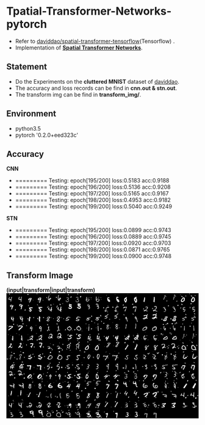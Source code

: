 # Tpatial-Transformer-Networks-pytorch
- Refer to [daviddao/spatial-transformer-tensorflow](https://github.com/daviddao/spatial-transformer-tensorflow)(Tensorflow) .
- Implementation of [**Spatial Transformer Networks**](https://arxiv.org/abs/1506.02025).  

## Statement
- Do the Experiments on the **cluttered MNIST** dataset of [daviddao](https://github.com/daviddao/spatial-transformer-tensorflow).
- The accuracy and loss records can be find in **cnn.out & stn.out**.
- The transform img can be find in **transform_img/**.

## Environment
- python3.5
- pytorch '0.2.0+eed323c'


## Accuracy
**CNN**

- ========= Testing: epoch[195/200] loss:0.5183 acc:0.9188
- ========= Testing: epoch[196/200] loss:0.5136 acc:0.9208
- ========= Testing: epoch[197/200] loss:0.5165 acc:0.9167
- ========= Testing: epoch[198/200] loss:0.4953 acc:0.9182
- ========= Testing: epoch[199/200] loss:0.5040 acc:0.9249

**STN**

- ========= Testing: epoch[195/200] loss:0.0899 acc:0.9743
- ========= Testing: epoch[196/200] loss:0.0889 acc:0.9745
- ========= Testing: epoch[197/200] loss:0.0920 acc:0.9703
- ========= Testing: epoch[198/200] loss:0.0871 acc:0.9765
- ========= Testing: epoch[199/200] loss:0.0900 acc:0.9748

## Transform Image
**(input|transform|input|transform)**
![](transform_img/0.png)
